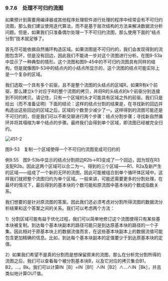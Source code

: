 ### 9.7.6　处理不可归约流图

如果预计到需要用编译器或其他程序处理软件进行处理的程序中经常会有不可归约流图，那么我们建议使用迭代算法，而不是基于层次结构的方法来解决数据流分析问题。但是，如果我们只准备偶尔处理一下不可归约流图，那么使用下面的“结点分割”技术就足够了。

首先尽可能依据自然循环构造区域。如果流图是不可归约的，我们会发现得到的流图包含环，但是没有回边，因此我们不能进一步对这个流图进行分析。在图9-53a中显示了一种典型的情形。这个流图和图9-45中的不可归约流图具有同样的结构，但是就像图9-53中的结点内的小结点所显示的，这个流图的结点可能实际上是一个复杂的区域。

我们选取一个具有多个前驱，且不是整个流图的头结点的区域R。如果R有k个前驱，那么建立k个对应于R的整个流图的拷贝，并将R的头结点的k个前驱分别连接到不同的拷贝。请记住，只有一个区域的头才可能具有区域之外的前驱。我们只是给出（而不准备证明）下面的结论：这样的结点分割的结果是，在寻找新的回边并构造出这些回边的区域之后，区域的个数至少减少了一。这样得到的流图可能还是不可归约的，但是我们可以不断交替进行两个步骤：结点分割步骤；寻找新自然循环并将其塌缩为单个结点的步骤。最终我们会得到单个区域，即流图已经被完全归约。

![451-2](../Images/image04759.jpeg)

图9-53　复制一个区域使得一个不可归约流图变成可归约的

例9.55　图9-53b中显示的结点分割把边R2b→R3变成了一个回边，因为现在R3支配R2b。因此这两个区域可以合二为一。得到的三个区域——R1、R2a及新产生的区域——组成了一个新的无环的流图，因此可能被组合到单个循环体区域中。这样我们就把整个流图归约为单个区域。一般来讲，可能还需要更多的分割处理，在最坏的情况下，最后得到的基本块的个数可能和原流图中基本块的个数成指数关系。

我们想要的是针对原流图的答案。因此我们还必须考虑对分割所得流图的数据流分析结果和这个答案之间的关系。我们可以考虑两个方法：

1）分割区域可能有益于优化过程，我们可以简单地修订这个流图使得只有某些基本块被复制。到达每个基本块副本的路径可能只是到达原基本块的路径的一个子集。因此相对于原基本块上的数据流值而言，在这些基本块副本上的数据流值可能包含更加精确的信息。比如，到达每个基本块副本的定值要少于到达原基本块的定值。

2）如果我们希望不是真的分割而是想保留原来的流图，那么在分析完分割所得的流图之后，我们可以查看每个被分割基本块B，以及它对应的拷贝集合B1，B2，…，Bk。我们可以计算IN［B］=IN［B1］∧IN［B2］∧…∧IN［Bk］，并且类似地计算OUT值。